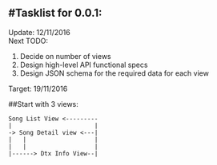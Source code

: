 #Tasklist for 0.0.1:
---

Update: 12/11/2016  
Next TODO:  
1. Decide on number of views   
2. Design high-level API functional specs
3. Design JSON schema for the required data for each view

Target: 19/11/2016

##Start with 3 views:
```
Song List View <---------
|                       |
-> Song Detail view <---| 
|   |                   |
|   |                   |
|------> Dtx Info View--|
```
